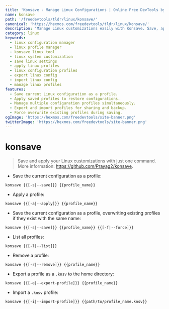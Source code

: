 ```yaml
---
title: 'Konsave - Manage Linux Configurations | Online Free DevTools by Hexmos'
name: konsave
path: '/freedevtools/tldr/linux/konsave/'
canonical: 'https://hexmos.com/freedevtools/tldr/linux/konsave/'
description: 'Manage Linux customizations easily with Konsave. Save, apply, and manage profiles for your system configurations. Free online tool, no registration required.'
category: linux
keywords:
  - linux configuration manager
  - linux profile manager
  - konsave linux tool
  - linux system customization
  - save linux settings
  - apply linux profiles
  - linux configuration profiles
  - export linux config
  - import linux config
  - manage linux profiles
features:
  - Save current Linux configuration as a profile.
  - Apply saved profiles to restore configurations.
  - Manage multiple configuration profiles simultaneously.
  - Export and import profiles for sharing and backup.
  - Force overwrite existing profiles during saving.
ogImage: 'https://hexmos.com/freedevtools/site-banner.png'
twitterImage: 'https://hexmos.com/freedevtools/site-banner.png'
---
```


# konsave

> Save and apply your Linux customizations with just one command.
> More information: <https://github.com/Prayag2/konsave>.

- Save the current configuration as a profile:

`konsave {{[-s|--save]}} {{profile_name}}`

- Apply a profile:

`konsave {{[-a|--apply]}} {{profile_name}}`

- Save the current configuration as a profile, overwriting existing profiles if they exist with the same name:

`konsave {{[-s|--save]}} {{profile_name}} {{[-f|--force]}}`

- List all profiles:

`konsave {{[-l|--list]}}`

- Remove a profile:

`konsave {{[-r|--remove]}} {{profile_name}}`

- Export a profile as a `.knsv` to the home directory:

`konsave {{[-e|--export-profile]}} {{profile_name}}`

- Import a `.knsv` profile:

`konsave {{[-i|--import-profile]}} {{path/to/profile_name.knsv}}`
